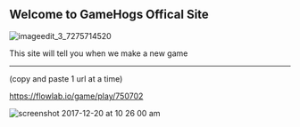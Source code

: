 ## Welcome to GameHogs Offical Site


![imageedit_3_7275714520](https://user-images.githubusercontent.com/33466744/34217034-d3fd8d1c-e56f-11e7-82a4-266df63b602b.gif)


This site will tell you when we make a new game
________________________________________________________________________________________________________________________________________________________________________________________


(copy and paste 1 url at a time)


https://flowlab.io/game/play/750702







![screenshot 2017-12-20 at 10 26 00 am](https://user-images.githubusercontent.com/33466744/34217134-3a915018-e570-11e7-977b-c238bfc6bae2.png)
